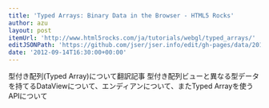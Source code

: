 ```yaml
---
title: 'Typed Arrays: Binary Data in the Browser - HTML5 Rocks'
author: azu
layout: post
itemUrl: 'http://www.html5rocks.com/ja/tutorials/webgl/typed_arrays/'
editJSONPath: 'https://github.com/jser/jser.info/edit/gh-pages/data/2012/09/index.json'
date: '2012-09-14T16:30:00+00:00'
---
```

型付き配列(Typed Array)について翻訳記事
型付き配列ビューと異なる型データを持てるDataViewについて、エンディアンについて、またTyped Arrayを使うAPIについて
